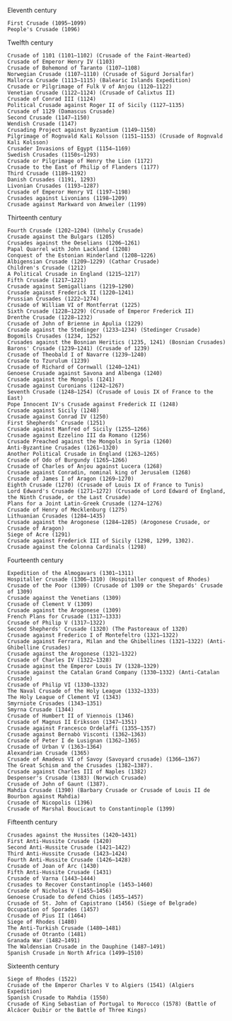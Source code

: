 Eleventh century

    First Crusade (1095–1099)
    People's Crusade (1096)

Twelfth century

    Crusade of 1101 (1101–1102) (Crusade of the Faint-Hearted)
    Crusade of Emperor Henry IV (1103)
    Crusade of Bohemond of Taranto (1107–1108)
    Norwegian Crusade (1107–1110) (Crusade of Sigurd Jorsalfar)
    Mallorca Crusade (1113–1115) (Balearic Islands Expedition)
    Crusade or Pilgrimage of Fulk V of Anjou (1120–1122)
    Venetian Crusade (1122–1124) (Crusade of Calixtus II)
    Crusade of Conrad III (1124)
    Political Crusade against Roger II of Sicily (1127–1135)
    Crusade of 1129 (Damascus Crusade)
    Second Crusade (1147–1150)
    Wendish Crusade (1147)
    Crusading Project against Byzantium (1149–1150)
    Pilgrimage of Rognvald Kali Kolsson (1151–1153) (Crusade of Rognvald Kali Kolsson)
    Crusader Invasions of Egypt (1154–1169)
    Swedish Crusades (1150s–1293)
    Crusade or Pilgrimage of Henry the Lion (1172)
    Crusade to the East of Philip of Flanders (1177)
    Third Crusade (1189–1192)
    Danish Crusades (1191, 1293)
    Livonian Crusades (1193–1287)
    Crusade of Emperor Henry VI (1197–1198)
    Crusades against Livonians (1198–1209)
    Crusade against Markward von Anweiler (1199)

Thirteenth century

    Fourth Crusade (1202–1204) (Unholy Crusade)
    Crusade against the Bulgars (1205)
    Crusades against the Oeselians (1206–1261)
    Papal Quarrel with John Lackland (1208)
    Conquest of the Estonian Hinderland (1208–1226)
    Albigensian Crusade (1209–1229) (Cathar Crusade)
    Children's Crusade (1212)
    A Political Crusade in England (1215–1217)
    Fifth Crusade (1217–1221)
    Crusade against Semigallians (1219–1290)
    Crusade against Frederick II (1220–1241)
    Prussian Crusades (1222–1274)
    Crusade of William VI of Montferrat (1225)
    Sixth Crusade (1228–1229) (Crusade of Emperor Frederick II)
    Drenthe Crusade (1228–1232)
    Crusade of John of Brienne in Apulia (1229)
    Crusade against the Stedinger (1233–1234) (Stedinger Crusade)
    Bogomils Crusades (1234, 1252)
    Crusades against the Bosnian Heritics (1235, 1241) (Bosnian Crusades)
    Barons' Crusade (1239–1241) (Crusade of 1239)
    Crusade of Theobald I of Navarre (1239–1240)
    Crusade to Tzurulum (1239)
    Crusade of Richard of Cornwall (1240–1241)
    Genoese Crusade against Savona and Albenga (1240)
    Crusade against the Mongols (1241)
    Crusade against Curonians (1242–1267)
    Seventh Crusade (1248–1254) (Crusade of Louis IX of France to the East)
    Pope Innocent IV's Crusade against Frederick II (1248)
    Crusade against Sicily (1248)
    Crusade against Conrad IV (1250)
    First Shepherds’ Crusade (1251)
    Crusade against Manfred of Sicily (1255–1266)
    Crusade against Ezzelino III da Romano (1256)
    Crusade Preached against the Mongols in Syria (1260)
    Anti-Byzantine Crusades (1261–1320)
    Another Political Crusade in England (1263–1265)
    Crusade of Odo of Burgundy (1265–1266)
    Crusade of Charles of Anjou against Lucera (1268)
    Crusade against Conradin, nominal king of Jerusalem (1268)
    Crusade of James I of Aragon (1269–1270)
    Eighth Crusade (1270) (Crusade of Louis IX of France to Tunis)
    Lord Edward's Crusade (1271–1272) (Crusade of Lord Edward of England, the Ninth Crusade, or the Last Crusade)
    Plans for a Joint Latin-Greek Crusade (1274–1276)
    Crusade of Henry of Mecklenburg (1275)
    Lithuanian Crusades (1284–1435)
    Crusade against the Arogonese (1284–1285) (Arogonese Crusade, or Crusade of Aragon)
    Siege of Acre (1291)
    Crusade against Frederick III of Sicily (1298, 1299, 1302).
    Crusade against the Colonna Cardinals (1298)

Fourteenth century

    Expedition of the Almogavars (1301–1311)
    Hospitaller Crusade (1306–1310) (Hospitaller conquest of Rhodes)
    Crusade of the Poor (1309) (Crusade of 1309 or the Shepards' Crusade of 1309)
    Crusade against the Venetians (1309)
    Crusade of Clement V (1309)
    Crusade against the Arogonese (1309)
    French Plans for Crusade (1317–1333)
    Crusade of Philip V (1317–1322)
    Second Shepherds' Crusade (1320) (The Pastoreaux of 1320)
    Crusade against Frederico I of Montefeltro (1321–1322)
    Crusade against Ferrara, Milan and the Ghibellines (1321–1322) (Anti-Ghibelline Crusades)
    Crusade against the Arogonese (1321–1322)
    Crusade of Charles IV (1322–1328)
    Crusade against the Emperor Louis IV (1328–1329)
    Crusade against the Catalan Grand Company (1330–1332) (Anti-Catalan Crusade)
    Crusade of Philip VI (1330–1332)
    The Naval Crusade of the Holy League (1332–1333)
    The Holy League of Clement VI (1343)
    Smyrniote Crusades (1343–1351)
    Smyrna Crusade (1344)
    Crusade of Humbert II of Viennois (1346)
    Crusade of Magnus II Eriksson (1347–1351)
    Crusade against Francesco Ordelaffi (1355–1357)
    Crusade against Bernabò Visconti (1362–1363)
    Crusade of Peter I de Lusignan (1362–1365)
    Crusade of Urban V (1363–1364)
    Alexandrian Crusade (1365)
    Crusade of Amadeus VI of Savoy (Savoyard crusade) (1366–1367)
    The Great Schism and the Crusades (1382–1387).
    Crusade against Charles III of Naples (1382)
    Despenser's Crusade (1383) (Norwich Crusade)
    Crusade of John of Gaunt (1387).
    Mahdia Crusade (1390) (Barbary Crusade or Crusade of Louis II de Bourbon against Mahdia)
    Crusade of Nicopolis (1396)
    Crusade of Marshal Boucicaut to Constantinople (1399)

Fifteenth century

    Crusades against the Hussites (1420–1431)
    First Anti-Hussite Crusade (1420)
    Second Anti-Hussite Crusade (1421–1422)
    Third Anti-Hussite Crusade (1423–1424)
    Fourth Anti-Hussite Crusade (1426–1428)
    Crusade of Joan of Arc (1430)
    Fifth Anti-Hussite Crusade (1431)
    Crusade of Varna (1443–1444)
    Crusades to Recover Constantinople (1453–1460)
    Crusade of Nicholas V (1455–1456)
    Genoese Crusade to defend Chios (1455–1457)
    Crusade of St. John of Capistrano (1456) (Siege of Belgrade)
    Occupation of Sporades (1457)
    Crusade of Pius II (1464)
    Siege of Rhodes (1480)
    The Anti-Turkish Crusade (1480–1481)
    Crusade of Otranto (1481)
    Granada War (1482–1491)
    The Waldensian Crusade in the Dauphine (1487–1491)
    Spanish Crusade in North Africa (1499–1510)

Sixteenth century

    Siege of Rhodes (1522)
    Crusade of the Emperor Charles V to Algiers (1541) (Algiers Expedition)
    Spanish Crusade to Mahdia (1550)
    Crusade of King Sebastian of Portugal to Morocco (1578) (Battle of Alcácer Quibir or the Battle of Three Kings)
